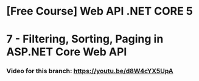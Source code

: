 # [Free Course] Web API .NET CORE 5

# 7 - Filtering, Sorting, Paging in ASP.NET Core Web API

### Video for this branch: https://youtu.be/d8W4cYX5UpA